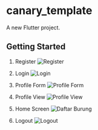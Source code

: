 # canary_template

A new Flutter project.

## Getting Started

1. Register
![Register](https://github.com/user-attachments/assets/6c23d923-d0db-48f4-ac31-2087e6678cb0)

2. Login
![Login](https://github.com/user-attachments/assets/ee216de3-5087-472b-a3c0-6e10166e65a4)

3. Profile Form
![Profile Form](https://github.com/user-attachments/assets/24a8cff8-deb3-466b-8f23-bc47051d9fbe)

4. Profile View
![Profile View](https://github.com/user-attachments/assets/a0b707fd-28e9-4f27-a790-7f1416355c0a)

5. Home Screen
![Daftar Burung](https://github.com/user-attachments/assets/9631635a-da59-4d22-9a73-9aba7a5dbb49)

6. Logout
![Logout](https://github.com/user-attachments/assets/2401272c-6341-4dc5-ab2a-269353315f0f)
